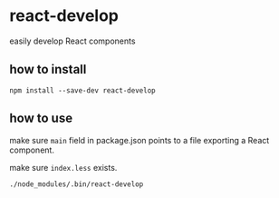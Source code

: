 # react-develop

easily develop React components

## how to install

```
npm install --save-dev react-develop
```

## how to use

make sure `main` field in package.json points to a file exporting a React component.

make sure `index.less` exists.

```
./node_modules/.bin/react-develop
```
